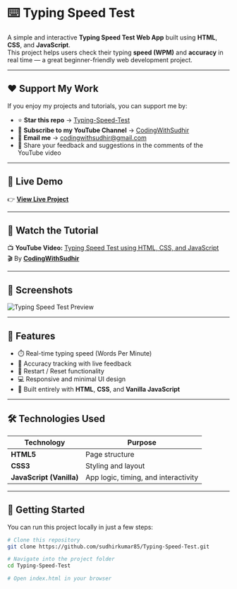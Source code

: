 # ⌨️ Typing Speed Test

A simple and interactive **Typing Speed Test Web App** built using **HTML**, **CSS**, and **JavaScript**.  
This project helps users check their typing **speed (WPM)** and **accuracy** in real time — a great beginner-friendly web development project.

---

## ❤️ Support My Work
If you enjoy my projects and tutorials, you can support me by:  
- ⭐ **Star this repo** → [Typing-Speed-Test](https://github.com/sudhirkumar85/Typing-Speed-Test)  
- 🎥 **Subscribe to my YouTube Channel** → [CodingWithSudhir](https://www.youtube.com/@CodingWithSudhir)  
- 📧 **Email me** → [codingwithsudhir@gmail.com](mailto:codingwithsudhir@gmail.com)  
- 💬 Share your feedback and suggestions in the comments of the YouTube video

---

## 🔗 Live Demo
👉 **[View Live Project](https://sudhirkumar85.github.io/Typing-Speed-Test/)**

---

## 🎥 Watch the Tutorial
📺 **YouTube Video:** [Typing Speed Test using HTML, CSS, and JavaScript](https://youtu.be/Fzdvu7Azc8w)  
🎬 By **[CodingWithSudhir](https://www.youtube.com/@CodingWithSudhir)**  

---

## 📸 Screenshots

![Typing Speed Test Preview](assets/preview1.png)

---

## 🧠 Features
- ⏱️ Real-time typing speed (Words Per Minute)  
- 🎯 Accuracy tracking with live feedback  
- 🔁 Restart / Reset functionality  
- 💻 Responsive and minimal UI design  
- 🧩 Built entirely with **HTML**, **CSS**, and **Vanilla JavaScript**  

---

## 🛠️ Technologies Used
| Technology | Purpose |
|-------------|----------|
| **HTML5** | Page structure |
| **CSS3** | Styling and layout |
| **JavaScript (Vanilla)** | App logic, timing, and interactivity |

---

## 🚀 Getting Started
You can run this project locally in just a few steps:

```bash
# Clone this repository
git clone https://github.com/sudhirkumar85/Typing-Speed-Test.git

# Navigate into the project folder
cd Typing-Speed-Test

# Open index.html in your browser
